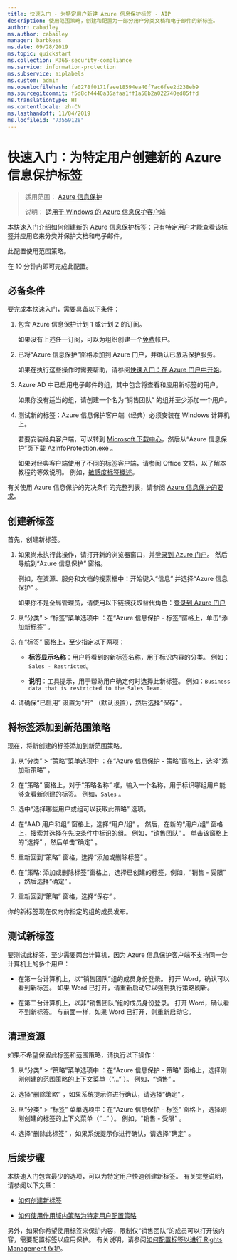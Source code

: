 ```yaml
---
title: 快速入门 - 为特定用户新建 Azure 信息保护标签 - AIP
description: 使用范围策略，创建和配置为一部分用户分类文档和电子邮件的新标签。
author: cabailey
ms.author: cabailey
manager: barbkess
ms.date: 09/28/2019
ms.topic: quickstart
ms.collection: M365-security-compliance
ms.service: information-protection
ms.subservice: aiplabels
ms.custom: admin
ms.openlocfilehash: fa0278f0171faee18594ea40f7ac6fee2d238eb9
ms.sourcegitcommit: f5d8cf4440a35afaa1ff1a58b2a022740ed85ffd
ms.translationtype: HT
ms.contentlocale: zh-CN
ms.lasthandoff: 11/04/2019
ms.locfileid: "73559128"
---
```

# <a name="quickstart-create-a-new-azure-information-protection-label-for-specific-users"></a>快速入门：为特定用户创建新的 Azure 信息保护标签

>适用范围：  [Azure 信息保护](https://azure.microsoft.com/pricing/details/information-protection)
>
> 说明：  [适用于 Windows 的 Azure 信息保护客户端](faqs.md#whats-the-difference-between-the-azure-information-protection-client-and-the-azure-information-protection-unified-labeling-client)

本快速入门介绍如何创建新的 Azure 信息保护标签：只有特定用户才能查看该标签并应用它来分类并保护文档和电子邮件。

此配置使用范围策略。

在 10 分钟内即可完成此配置。

## <a name="prerequisites"></a>必备条件

要完成本快速入门，需要具备以下条件：

1. 包含 Azure 信息保护计划 1 或计划 2 的订阅。
    
    如果没有上述任一订阅，可以为组织创建一个[免费](https://admin.microsoft.com/Signup/Signup.aspx?OfferId=87dd2714-d452-48a0-a809-d2f58c4f68b7)帐户。

2. 已将“Azure 信息保护”窗格添加到 Azure 门户，并确认已激活保护服务。

    如果在执行这些操作时需要帮助，请参阅[快速入门：在 Azure 门户中开始](quickstart-viewpolicy.md)。

3. Azure AD 中已启用电子邮件的组，其中包含将查看和应用新标签的用户。
    
    如果你没有适当的组，请创建一个名为“销售团队”  的组并至少添加一个用户。

4. 测试新的标签：Azure 信息保护客户端（经典）必须安装在 Windows 计算机上。 
    
    若要安装经典客户端，可以转到 [Microsoft 下载中心](https://www.microsoft.com/en-us/download/details.aspx?id=53018)，然后从“Azure 信息保护”页下载 AzInfoProtection.exe  。
     
    如果对经典客户端使用了不同的标签客户端，请参阅 Office 文档，以了解本教程的等效说明。 例如，[敏感度标签概述](/microsoft-365/compliance/sensitivity-labels)。

有关使用 Azure 信息保护的先决条件的完整列表，请参阅 [Azure 信息保护的要求](requirements.md)。
    
## <a name="create-a-new-label"></a>创建新标签

首先，创建新标签。

1. 如果尚未执行此操作，请打开新的浏览器窗口，并[登录到 Azure 门户](configure-policy.md#signing-in-to-the-azure-portal)。 然后导航到“Azure 信息保护”  窗格。
    
    例如，在资源、服务和文档的搜索框中：开始键入“信息”  并选择“Azure 信息保护”  。
    
    如果你不是全局管理员，请使用以下链接获取替代角色：[登录到 Azure 门户](configure-policy.md#signing-in-to-the-azure-portal)

2. 从“分类” > “标签”菜单选项中   ：在“Azure 信息保护 - 标签”窗格上，单击“添加新标签”   。

3. 在“标签”  窗格上，至少指定以下两项：
    
    - **标签显示名称**：用户将看到的新标签名称，用于标识内容的分类。 例如：`Sales - Restricted`。
    
    - **说明**：工具提示，用于帮助用户确定何时选择此新标签。 例如：`Business data that is restricted to the Sales Team.`

4. 请确保“已启用”  设置为“开”  （默认设置），然后选择“保存”  。

## <a name="add-the-label-to-a-new-scoped-policy"></a>将标签添加到新范围策略

现在，将新创建的标签添加到新范围策略。

1. 从“分类” > “策略”菜单选项中   ：在“Azure 信息保护 - 策略”窗格上，选择“添加新策略”   。 

2. 在“策略”  窗格上，对于“策略名称”  框，输入一个名称，用于标识哪组用户能够查看新创建的标签。 例如，`Sales` 。

3. 选中“选择哪些用户或组可以获取此策略”  选项。

4. 在“AAD 用户和组”  窗格上，选择“用户/组”  。 然后，在新的“用户/组”  窗格上，搜索并选择在先决条件中标识的组。 例如，“销售团队”  。 单击该窗格上的“选择”  ，然后单击“确定”  。

5. 重新回到“策略”  窗格，选择“添加或删除标签”  。

6. 在“策略:  添加或删除标签”窗格上，选择已创建的标签，例如，“销售 - 受限”  ，然后选择“确定”  。

7. 重新回到“策略”  窗格，选择“保存”  。 

你的新标签现在仅向你指定的组的成员发布。 

## <a name="test-your-new-label"></a>测试新标签

要测试此标签，至少需要两台计算机，因为 Azure 信息保护客户端不支持同一台计算机上的多个用户：

 - 在第一台计算机上，以“销售团队”组的成员身份登录。 打开 Word，确认可以看到新标签。 如果 Word 已打开，请重新启动它以强制执行策略刷新。

- 在第二台计算机上，以非“销售团队”组的成员身份登录。 打开 Word，确认看不到新标签。 与前面一样，如果 Word 已打开，则重新启动它。

## <a name="clean-up-resources"></a>清理资源

如果不希望保留此标签和范围策略，请执行以下操作：

1. 从“分类” > “策略”菜单选项中   ：在“Azure 信息保护 - 策略”  窗格上，选择刚刚创建的范围策略的上下文菜单（“...”  ）。 例如，“销售”  。

2. 选择“删除策略”  ，如果系统提示你进行确认，请选择“确定”  。

3. 从“分类”   > “标签”  菜单选项中：在“Azure 信息保护 - 标签”  窗格上，选择刚刚创建的标签的上下文菜单（“...”  ）。  例如，“销售 - 受限”  。

4.  选择“删除此标签”  ，如果系统提示你进行确认，请选择“确定”  。


## <a name="next-steps"></a>后续步骤

本快速入门包含最少的选项，可以为特定用户快速创建新标签。 有关完整说明，请参阅以下文章：

- [如何创建新标签](configure-policy-new-label.md)

- [如何使用作用域内策略为特定用户配置策略](configure-policy-scope.md)

另外，如果你希望使用标签来保护内容，限制仅“销售团队”的成员可以打开该内容，需要配置标签以应用保护。 有关说明，请参阅[如何配置标签以进行 Rights Management 保护](configure-policy-protection.md)。

